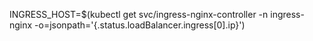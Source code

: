 INGRESS_HOST=$(kubectl get svc/ingress-nginx-controller -n ingress-nginx -o=jsonpath='{.status.loadBalancer.ingress[0].ip}')